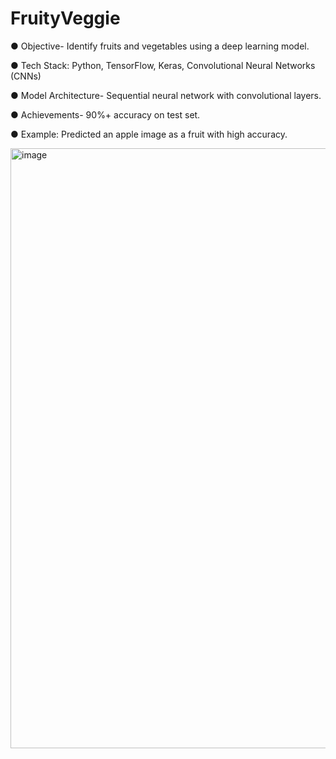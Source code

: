 # FruityVeggie
● Objective- Identify fruits and vegetables using a deep learning model. 

● Tech Stack: Python, TensorFlow, Keras, Convolutional Neural Networks (CNNs) 

● Model Architecture- Sequential neural network with convolutional layers. 

● Achievements- 90%+ accuracy on test set. 

● Example: Predicted an apple image as a fruit with high accuracy. 

<img width="960" alt="image" src="https://github.com/user-attachments/assets/0efe72c7-4592-4fba-b2df-6953141fc3e8">

